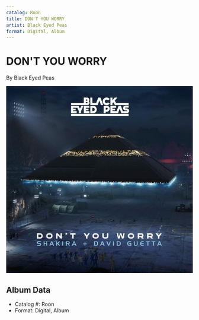 ```yaml
---
catalog: Roon
title: DON'T YOU WORRY
artist: Black Eyed Peas
format: Digital, Album
---
```


# DON'T YOU WORRY

By Black Eyed Peas

![](../../assets/albumcovers/Black_Eyed_Peas-DONT_YOU_WORRY.png)

## Album Data

- Catalog #: Roon
- Format: Digital, Album

